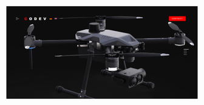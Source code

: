 <img src="https://github.com/Razieh-h/onepage/blob/master/wp-content/themes/catweb/img/screenshot.jpg">
